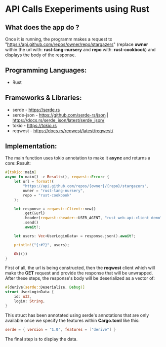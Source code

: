 # API Calls Exeperiments using Rust

## What does the app do ?
Once it is running, the programm makes a request to "https://api.github.com/repos/owner/repo/stargazers" (replace **owner** within the url with: **rust-lang-nursery** and **repo** with: **rust-cookbook**) and displays the body of the response.

## Programming Languages:
- Rust

## Frameworks & Libraries:
- serde - https://serde.rs
- serde-json - https://github.com/serde-rs/json | https://docs.rs/serde_json/latest/serde_json/
- tokio - https://tokio.rs
- reqwest - https://docs.rs/reqwest/latest/reqwest/

## Implementation:
The main function uses tokio annotation to make it **async** and returns a core::Result:
```rust
#[tokio::main]
async fn main() -> Result<(), reqwest::Error> {
    let url = format!(
        "https://api.github.com/repos/{owner}/{repo}/stargazers",
        owner = "rust-lang-nursery",
        repo = "rust-cookbook"
    );

    let response = reqwest::Client::new()
        .get(&url)
        .header(reqwest::header::USER_AGENT, "rust web-api-client demo")
        .send()
        .await?;

    let users: Vec<UserLoginData> = response.json().await?;

    println!("{:#?}", users);

    Ok(())
}
```
First of all, the url is being constructed, then the **reqwest** client which will make the **GET** request and provide the response that will be unwrapped. After these steps, the response's body will be deserialized as a vector of:
```rust
#[derive(serde::Deserialize, Debug)]
struct UserLoginData {
    id: u32,
    login: String,
}
```
This struct has been annotated using serde's annotations that are only available once we specify the features within **Cargo.toml** like this:
```toml
serde = { version = "1.0", features = ["derive"] }
```
The final step is to display the data.
